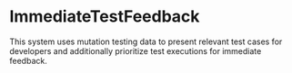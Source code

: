 # ImmediateTestFeedback
This system uses mutation testing data to present relevant test cases for developers and additionally prioritize test executions for immediate feedback.

